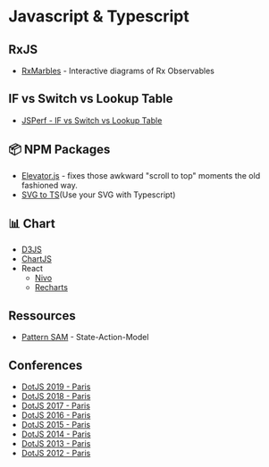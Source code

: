 # Javascript & Typescript

## RxJS

- [RxMarbles](https://rxmarbles.com) - Interactive diagrams of Rx Observables

## IF vs Switch vs Lookup Table

- [JSPerf - IF vs Switch vs Lookup Table](https://jsperf.com/if-switch-lookup-table/10)

## 📦 NPM Packages

- [Elevator.js](http://tholman.com/elevator.js/) - fixes those awkward "scroll to top" moments the old fashioned way.
- [SVG to TS](https://www.npmjs.com/package/svg-to-ts)(Use your SVG with Typescript)

## 📊 Chart

- [D3JS](https://github.com/d3/d3)
- [ChartJS](https://github.com/chartjs/Chart.js)
- React
  - [Nivo](https://github.com/plouc/nivo)
  - [Recharts](https://github.com/recharts/recharts)

## Ressources

- [Pattern SAM](https://sam.js.org/) - State-Action-Model

## Conferences

- [DotJS 2019 - Paris](https://www.dotconferences.com/conference/dotjs-2019)
- [DotJS 2018 - Paris](https://www.dotconferences.com/conference/dotjs-2018)
- [DotJS 2017 - Paris](https://www.dotconferences.com/conference/dotjs-2017)
- [DotJS 2016 - Paris](https://www.dotconferences.com/conference/dotjs-2016)
- [DotJS 2015 - Paris](https://www.dotconferences.com/conference/dotjs-2015)
- [DotJS 2014 - Paris](https://www.dotconferences.com/conference/dotjs-2014)
- [DotJS 2013 - Paris](https://www.dotconferences.com/conference/dotjs-2013)
- [DotJS 2012 - Paris](https://www.dotconferences.com/conference/dotjs-2012)
